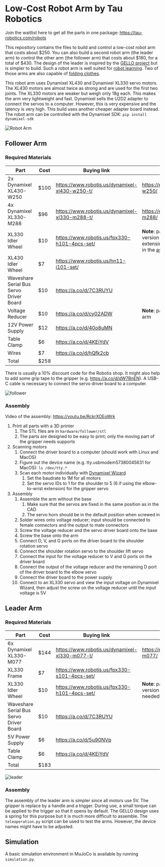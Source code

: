 # Low-Cost Robot Arm by Tau Robotics
Join the waitlist here to get all the parts in one package: https://tau-robotics.com/robots

This repository contains the files to build and control a low-cost robot arm that costs about $250. You can also build a second robot arm (the leader arm) to control the other arm (the follower arm) that costs about $180, for a total of $430. The design of the leader is inspired by the [GELLO project](https://github.com/wuphilipp/gello_mechanical) but is simpler to build. Such a robot arm is well suited for [robot learning](https://x.com/alexkoch_ai/status/1756500716854841835?s=20). Two of those arms are also capable of [folding clothes](https://x.com/alexkoch_ai/status/1772750496174149708?s=20).

This robot arm uses Dynamixel XL430 and Dynamixel XL330 servo motors. The XL430 motors are almost twice as strong and are used for the first two joints.
The XL330 motors are weaker but weigh only 18g each. This makes the arm very lightweight and fast.
Dynamixel sells the U2D2 adapter to connect the servos to a computer. However, this is very expensive and the latency is very high. This build uses another cheaper adapter board instead.
The robot arm can be controlled with the Dynamixel SDK: ```pip install dynamixel-sdk```

![Robot Arm](./pictures/robot_portait.jpg)

## Follower Arm

### Required Materials

| Part                          | Cost | Buying link                                    | Specs |
|-------------------------------|------|------------------------------------------------| --- |
| 2x Dynamixel XL430-W250       | $100 | https://www.robotis.us/dynamixel-xl430-w250-t/ | https://emanual.robotis.com/docs/en/dxl/x/xl430-w250/ |
| 4x Dynamixel XL330-M288       | $96  | https://www.robotis.us/dynamixel-xl330-m288-t/ | https://emanual.robotis.com/docs/en/dxl/x/xl330-m288/|
| XL330 Idler Wheel             | $10  | https://www.robotis.us/fpx330-h101-4pcs-set/   | **Note**: pack of four; three needed for  longer version pictured above (with elbow-to-wrist extension), two needed for shorter version shown in the [assembly video](https://youtu.be/RckrXOEoWrk)|
| XL430 Idler Wheel             | $7   | https://www.robotis.us/hn11-i101-set/          | |
| Waveshare Serial Bus Servo Driver Board | $10  | https://a.co/d/7C3RUYU                         | |
| Voltage Reducer               | $10   | https://a.co/d/cy02ADW                         | **Note**: pack of six, only one needed per follower arm |
| 12V Power Supply              | $12  | https://a.co/d/40o8uMN                         | |
| Table Clamp                   | $6   | https://a.co/d/4KEiYdV                         | |
| Wires                         | $7   | https://a.co/d/hQfk2cb                         | |
| Total                         | $258 |                                                | |

There is usually a 10% discount code for the Robotis shop. It might also help to add some grip tape to the gripper (e.g. https://a.co/d/dW7BnEN). A USB-C cable is necessary to connect the servo driver board to a computer.

![follower](./pictures/follower_arm.png)

### Assembly

Video of the assembly: https://youtu.be/RckrXOEoWrk

1. Print all parts with a 3D printer
   1. The STL files are in `hardware/follower/stl`
   2. The parts are designed to be easy to print; only the moving part of the gripper needs supports
2. Scanning motors
   1. Connect the driver board to a computer (should work with Linux and MacOS)
   2. Figure out the device name (e.g. tty.usbmodem57380045631 for MacOS): ```ls /dev/tty.*```
   3. Scan each motor individually with [Dynamixel Wizard](https://emanual.robotis.com/docs/en/software/dynamixel/dynamixel_wizard2/)
      1. Set the baudrate to 1M for all motors
      2. Set the servo IDs to 1 for the shoulder to 5 (6 if using the elbow-to-wrist extension) for the gripper servo
3. Assembly
   1. Assemble the arm without the base
      1. Make sure that the servos are fixed in the same position as in the CAD
      2. The servo horn should be in the default position when screwed in
   2. Solder wires onto voltage reducer; input should be connected to female connectors and the output to male connectors
   3. Screw the voltage reducer and the servo driver board onto the base
   4. Screw the base onto the arm
   5. Connect D, V, and G ports on the driver board to the shoulder rotation servo
   6. Connect the shoulder rotation servo to the shoulder lift servo
   7. Connect the input for the voltage reducer to V and G ports on the driver board
   8. Connect the output of the voltage reducer and the remaining D port of the driver board to the elbow servo
   9. Connect the driver board to the power supply
   10. Connect to an XL330 servo and view the input voltage on Dynamixel Wizard, then adjust the screw on the voltage reducer until the input voltage is 5V

## Leader Arm

### Required Materials

| Part                          | Cost | Buying link | Specs |
|-------------------------------|------| --- | --- |
| 6x Dynamixel XL330-M077       | $144 |  https://www.robotis.us/dynamixel-xl330-m077-t/ | https://emanual.robotis.com/docs/en/dxl/x/xl330-m077/|
| XL330 Frame | $7   | https://www.robotis.us/fpx330-s101-4pcs-set/ | |
| XL330 Idler Wheel             | $10  | https://www.robotis.us/fpx330-h101-4pcs-set/   | **Note**: pack of four; three needed for longer version (with elbow-to-wrist extension), two needed for shorter version pictured below |
| Waveshare Serial Bus Servo Driver Board | $10  | https://a.co/d/7C3RUYU | |
| 5V Power Supply               | $6   | https://a.co/d/5u90NVp | |
| Table Clamp                   | $6   | https://a.co/d/4KEiYdV | |
| Total                        | $183 | | |

![leader](./pictures/leader_arm.png)

### Assembly

The assembly of the leader arm is simpler since all motors use 5V. The gripper is replace by a handle and a trigger. During use, a small torque can be applied to the trigger so that it opens by default. The GELLO design uses a spring for this purpose but it is much more difficult to assemble.
The `teleoperation.py` script can be used to test the arms. However, the device names might have to be adjusted.

## Simulation
A basic simulation environment in MuJoCo is available by running `simulation.py`.
